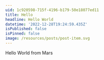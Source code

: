 ```yaml
---
uid: 1c920598-715f-4196-b179-50e18077ed11
title: Hello
headline: Hello World
datetime: '2022-12-28T19:24:59.435Z'
isPublished: false
isPinned: false
image: /resources/posts/post-item.svg
---
```


Hello World from Mars